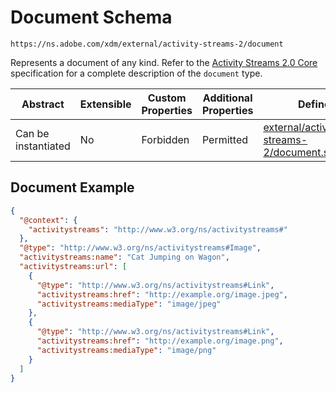 
# Document Schema

```
https://ns.adobe.com/xdm/external/activity-streams-2/document
```

Represents a document of any kind. Refer to the [Activity Streams 2.0 Core](https://www.w3.org/TR/activitystreams-vocabulary/#dfn-document) specification for a complete description of the `document` type.

| Abstract | Extensible | Custom Properties | Additional Properties | Defined In |
|----------|------------|-------------------|-----------------------|------------|
| Can be instantiated | No | Forbidden | Permitted | [external/activity-streams-2/document.schema.json](external/activity-streams-2/document.schema.json) |

## Document Example
```json
{
  "@context": {
    "activitystreams": "http://www.w3.org/ns/activitystreams#"
  },
  "@type": "http://www.w3.org/ns/activitystreams#Image",
  "activitystreams:name": "Cat Jumping on Wagon",
  "activitystreams:url": [
    {
      "@type": "http://www.w3.org/ns/activitystreams#Link",
      "activitystreams:href": "http://example.org/image.jpeg",
      "activitystreams:mediaType": "image/jpeg"
    },
    {
      "@type": "http://www.w3.org/ns/activitystreams#Link",
      "activitystreams:href": "http://example.org/image.png",
      "activitystreams:mediaType": "image/png"
    }
  ]
}
```
